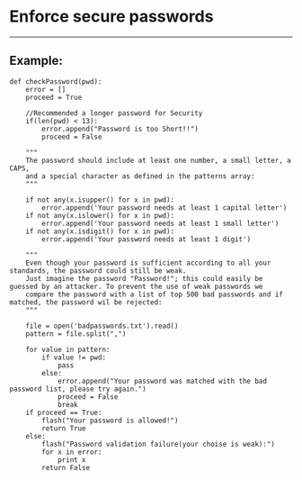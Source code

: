 # Enforce secure passwords
-------

## Example:

    
    def checkPassword(pwd):
    	error = []
    	proceed = True

    	//Recommended a longer password for Security
    	if(len(pwd) < 13):
        	error.append("Password is too Short!!")
        	proceed = False
    
		"""
		The password should include at least one number, a small letter, a CAPS,
		and a special character as defined in the patterns array:
		"""
    
    	if not any(x.isupper() for x in pwd):
        	error.append('Your password needs at least 1 capital letter')
    	if not any(x.islower() for x in pwd):
        	error.append('Your password needs at least 1 small letter')
    	if not any(x.isdigit() for x in pwd):
        	error.append('Your password needs at least 1 digit')

		"""
		Even though your password is sufficient according to all your standards, the password could still be weak.
		Just imagine the password "Password!"; this could easily be guessed by an attacker. To prevent the use of weak passwords we 
		compare the password with a list of top 500 bad passwords and if matched, the password wil be rejected:
		"""

    	file = open('badpasswords.txt').read()
    	pattern = file.split(",") 

    	for value in pattern:
        	if value != pwd:
            	pass
        	else:
            	error.append("Your password was matched with the bad password list, please try again.")
            	proceed = False
            	break
    	if proceed == True:
        	flash("Your password is allowed!")
        	return True
        else:
        	flash("Password validation failure(your choise is weak):")
        	for x in error:
            	print x
        	return False